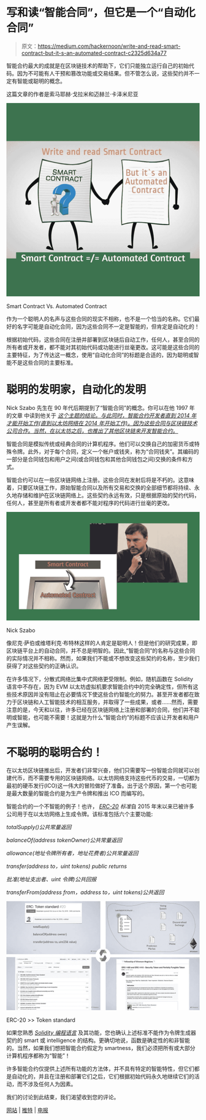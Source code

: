 # 写和读“智能合同”，但它是一个“自动化合同”

> 原文：<https://medium.com/hackernoon/write-and-read-smart-contract-but-it-s-an-automated-contract-c2325d634a77>

智能合约最大的成就是在区块链技术的帮助下，它们只能独立运行自己的初始代码。因为不可能有人干预和篡改功能或交易结果。但不管怎么说，这些契约并不一定有智能或聪明的概念。

这篇文章的作者是索马耶赫·戈拉米和迈赫兰·卡泽米尼亚

![](img/c24d97629ac6c4d742d625055386d4c6.png)

Smart Contract Vs. Automated Contract

作为一个聪明人的名声与这些合同的现实不相称，也不是一个恰当的名称。它们最好的名字可能是自动化合同，因为这些合同不一定是智能的，但肯定是自动化的！

根据初始代码，这些合同在注册并部署到区块链后自动工作，任何人，甚至合同的所有者或开发者，都不能对其初始代码或功能进行丝毫更改。这可能是这些合同的主要特征，为了传达这一概念，使用“自动化合同”的标题是合适的，因为聪明或智能不是这些合同的主要标准。

# 聪明的发明家，自动化的发明

Nick Szabo 先生在 90 年代后期提到了“智能合同”的概念。你可以在他 1997 年的文章 中读到他关于 [*这个主题的结论。与此同时，智能合约开发者直到 2014 年才能开始工作(直到以太坊网络在 2014 年开始工作)。因为这些合同与区块链技术公司合作。当然，在以太坊之后，也推出了其他区块链来开发智能合约。*](https://firstmonday.org/ojs/index.php/fm/article/view/548/469)

智能合同是模拟传统或经典合同的计算机程序。他们可以交换自己的加密货币或特殊令牌。此外，对于每个合同，定义一个帐户或钱夹，称为“合同钱夹”。其编码的一部分是合同钱包和用户之间(或合同钱包和其他合同钱包之间)交换的条件和方式。

智能合约可以在一些区块链网络上注册。这些合同在发射后将是不朽的。这意味着，只要区块链工作，原始智能合同以及所有交易和交换的全部细节都将持续、永久地存储和维护在区块链网络上。这些契约永远有效，只是根据原始的契约代码，任何人，甚至是所有者或开发者都不能对程序的代码进行丝毫的更改。

![](img/e6541f9578cd35d08d90cf989112796b.png)

Nick Szabo

像尼克·萨伯或维塔利克·布特林这样的人肯定是聪明人！但是他们的研究成果，即区块链平台上的自动合同，并不总是明智的。因此,“智能合同”的名称与这些合同的实际情况并不相称。然而，如果我们不能或不想改变这些契约的名称，至少我们获得了对这些契约的正确认识。

在许多情况下，分散式网络比集中式网络更受限制。例如，随机函数在 Solidity 语言中不存在，因为 EVM 以太坊虚拟机要求智能合约中的完全确定性，但所有这些技术原因并没有阻止在必要情况下使这些合约智能化的努力。甚至开发者都在致力于区块链和人工智能技术的相互服务，并取得了一些成果，或者……然而，需要注意的是，今天和以往，许多已经在区块链网络上注册和部署的合同，他们并不聪明或智能，也可能不需要！这就是为什么“智能合约”的标题不应该让开发者和用户产生误解。

# 不聪明的聪明合约！

在以太坊区块链推出后，开发者们非常兴奋，他们只需要写一份智能合同就可以创建代币，而不需要专用的区块链网络。以太坊网络支持这些代币的交易，一切都为最初的硬币发行(ICO)这一伟大的冒险做好了准备。出于这个原因，第一个也可能是最大数量的智能合约是为生产令牌和推出 ICO 而编写的。

智能合约的一个不智能的例子！也许， [*ERC-20*](https://theethereum.wiki/w/index.php/ERC20_Token_Standard) *标准*自 2015 年末以来已被许多公司用于在以太坊网络上生成令牌。该标准包括六个主要功能:

*totalSupply()公共常量返回*

*balanceOf(address tokenOwner)公共常量返回*

*allowance(地址令牌所有者，地址花费者)公共常量返回*

*transfer(address to，uint tokens) public returns*

*批准(地址支出者、uint 令牌)公共回报*

*transferFrom(address from，address to，uint tokens)公共返回*

![](img/acf87d240a7c56babc8797307acfe021.png)

ERC-20 >> Token standard

如果您熟悉 [*Solidity 编程语言*](https://solidity.readthedocs.io/en/v0.4.25/) 及其功能，您也确认上述标准不能作为令牌生成器契约的 smart 或 intelligence 的结构。更确切地说，函数是确定性的和非智能的。当然，如果我们想把智能合约假定为 smartness，我们必须把所有或大部分计算机程序都称为“智能”！

许多智能合约仅提供上述所有功能的方法体，并不具有特定的智能特性，但它们都是自动化的，并且在注册和部署它们之后，它们根据初始代码永久地继续它们的活动，而不涉及任何人为因素。

我们的讨论到此结束，我们渴望收到您的评论。

[网站](https://www.soliset.com/) | [推特](https://twitter.com/SetSoli) | [电报](https://t.me/soli_set)